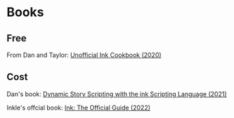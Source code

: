 # Books

## Free

From Dan and Taylor: [Unofficial Ink Cookbook (2020)](https://github.com/videlais/Unofficial-Ink-Cookbook)

## Cost

Dan's book: [Dynamic Story Scripting with the ink Scripting Language (2021)](https://www.amazon.com/Dynamic-Story-Scripting-ink-Language/dp/1801819327/)

Inkle's offcial book: [Ink: The Official Guide (2022)](https://inklestudios.myshopify.com/products/ink-official-users-guide)
